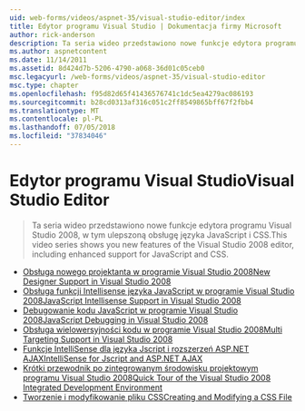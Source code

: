 ```yaml
---
uid: web-forms/videos/aspnet-35/visual-studio-editor/index
title: Edytor programu Visual Studio | Dokumentacja firmy Microsoft
author: rick-anderson
description: Ta seria wideo przedstawiono nowe funkcje edytora programu Visual Studio 2008, w tym ulepszoną obsługę języka JavaScript i CSS.
ms.author: aspnetcontent
ms.date: 11/14/2011
ms.assetid: 8d424d7b-5206-4790-a068-36d01c05ceb0
msc.legacyurl: /web-forms/videos/aspnet-35/visual-studio-editor
msc.type: chapter
ms.openlocfilehash: f95d82d65f41436576741c1dc5ea4279ac086193
ms.sourcegitcommit: b28cd0313af316c051c2ff8549865bff67f2fbb4
ms.translationtype: MT
ms.contentlocale: pl-PL
ms.lasthandoff: 07/05/2018
ms.locfileid: "37834046"
---
```

<a name="visual-studio-editor"></a><span data-ttu-id="9ecc7-103">Edytor programu Visual Studio</span><span class="sxs-lookup"><span data-stu-id="9ecc7-103">Visual Studio Editor</span></span>
====================
> <span data-ttu-id="9ecc7-104">Ta seria wideo przedstawiono nowe funkcje edytora programu Visual Studio 2008, w tym ulepszoną obsługę języka JavaScript i CSS.</span><span class="sxs-lookup"><span data-stu-id="9ecc7-104">This video series shows you new features of the Visual Studio 2008 editor, including enhanced support for JavaScript and CSS.</span></span>


- [<span data-ttu-id="9ecc7-105">Obsługa nowego projektanta w programie Visual Studio 2008</span><span class="sxs-lookup"><span data-stu-id="9ecc7-105">New Designer Support in Visual Studio 2008</span></span>](new-designer-support-in-visual-studio-2008.md)
- [<span data-ttu-id="9ecc7-106">Obsługa funkcji Intellisense języka JavaScript w programie Visual Studio 2008</span><span class="sxs-lookup"><span data-stu-id="9ecc7-106">JavaScript Intellisense Support in Visual Studio 2008</span></span>](javascript-intellisense-support-in-visual-studio-2008.md)
- [<span data-ttu-id="9ecc7-107">Debugowanie kodu JavaScript w programie Visual Studio 2008</span><span class="sxs-lookup"><span data-stu-id="9ecc7-107">JavaScript Debugging in Visual Studio 2008</span></span>](javascript-debugging-in-visual-studio-2008.md)
- [<span data-ttu-id="9ecc7-108">Obsługa wielowersyjności kodu w programie Visual Studio 2008</span><span class="sxs-lookup"><span data-stu-id="9ecc7-108">Multi Targeting Support in Visual Studio 2008</span></span>](multi-targeting-support-in-visual-studio-2008.md)
- [<span data-ttu-id="9ecc7-109">Funkcje IntelliSense dla języka Jscript i rozszerzeń ASP.NET AJAX</span><span class="sxs-lookup"><span data-stu-id="9ecc7-109">IntelliSense for Jscript and ASP.NET AJAX</span></span>](intellisense-for-jscript-and-aspnet-ajax.md)
- [<span data-ttu-id="9ecc7-110">Krótki przewodnik po zintegrowanym środowisku projektowym programu Visual Studio 2008</span><span class="sxs-lookup"><span data-stu-id="9ecc7-110">Quick Tour of the Visual Studio 2008 Integrated Development Environment</span></span>](quick-tour-of-the-visual-studio-2008-integrated-development-environment.md)
- [<span data-ttu-id="9ecc7-111">Tworzenie i modyfikowanie pliku CSS</span><span class="sxs-lookup"><span data-stu-id="9ecc7-111">Creating and Modifying a CSS File</span></span>](creating-and-modifying-a-css-file.md)
